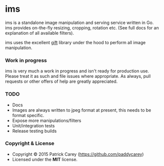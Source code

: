 ims
===

ims is a standalone image manipulation and serving service written in Go. ims
provides on-the-fly resizing, cropping, rotation etc. (See full docs for an
explanation of all available filters).

ims uses the excellent [gift](https://github.com/disintegration/gift) library
under the hood to perform all image manipulation.


### Work in progress

ims is very much a work in progress and isn't ready for production use. Please
treat it as such and file issues where appropriate. As always, pull requests or
other offers of help are greatly appreciated.


### TODO

- Docs
- Images are always written to jpeg format at present, this needs to be format specific.
- Expose more manipulations/filters
- Unit/integration tests
- Release testing builds


### Copyright & License

- Copyright © 2015 Patrick Carey (https://github.com/paddycarey)
- Licensed under the **MIT** license.
